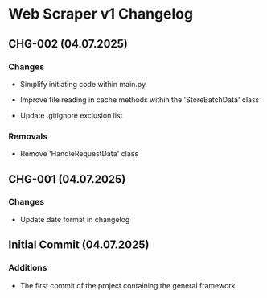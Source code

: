 # Web Scraper v1 Changelog

## CHG-002 (04.07.2025)

### Changes

- Simplify initiating code within main.py

- Improve file reading in cache methods within the 'StoreBatchData' class

- Update .gitignore exclusion list

### Removals

- Remove 'HandleRequestData' class

## CHG-001 (04.07.2025)

### Changes

- Update date format in changelog

## Initial Commit (04.07.2025)

### Additions

- The first commit of the project containing the general framework
